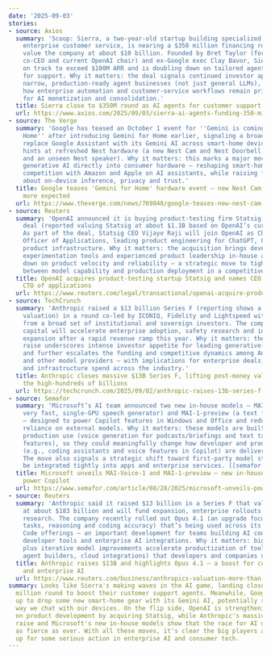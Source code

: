 ```yaml
---
date: '2025-09-03'
stories:
- source: Axios
  summary: 'Scoop: Sierra, a two-year-old startup building specialized AI agents for
    enterprise customer service, is nearing a $350 million financing round that would
    value the company at about $10 billion. Founded by Bret Taylor (former Salesforce
    co‑CEO and current OpenAI chair) and ex‑Google exec Clay Bavor, Sierra is reportedly
    on track to exceed $100M ARR and is doubling down on tailored agent deployments
    for support. Why it matters: the deal signals continued investor appetite for
    narrow, production-ready agent businesses (not just general LLMs), and underscores
    how enterprise automation and customer‑service workflows remain prime avenues
    for AI monetization and consolidation.'
  title: Sierra close to $350M round as AI agents for customer support heat up
  url: https://www.axios.com/2025/09/03/sierra-ai-agents-funding-350-million
- source: The Verge
  summary: 'Google has teased an October 1 event for ''Gemini is coming to Google
    Home'' after introducing Gemini for Home earlier, signaling a broader push to
    replace Google Assistant with its Gemini AI across smart‑home devices. The teaser
    hints at refreshed Nest hardware (a new Nest Cam and Nest Doorbell with 2K support
    and an unseen Nest speaker). Why it matters: this marks a major move to embed
    generative AI directly into consumer hardware — reshaping smart‑home UX and intensifying
    competition with Amazon and Apple on AI assistants, while raising fresh questions
    about on‑device inference, privacy and trust.'
  title: Google teases 'Gemini for Home' hardware event — new Nest Cam, speaker and
    more expected
  url: https://www.theverge.com/news/769848/google-teases-new-nest-cam-gemini-home
- source: Reuters
  summary: 'OpenAI announced it is buying product‑testing firm Statsig in an all‑stock
    deal (reported valuing Statsig at about $1.1B based on OpenAI’s current valuation).
    As part of the deal, Statsig CEO Vijaye Raji will join OpenAI as Chief Technology
    Officer of Applications, leading product engineering for ChatGPT, Codex and related
    product infrastructure. Why it matters: the acquisition brings developer‑facing
    experimentation tools and experienced product leadership in‑house as OpenAI doubles
    down on product velocity and reliability — a strategic move to tighten the loop
    between model capability and production deployment in a competitive AI market.'
  title: OpenAI acquires product‑testing startup Statsig and names CEO Vijaye Raji
    CTO of applications
  url: https://www.reuters.com/legal/transactional/openai-acquire-product-testing-startup-statsig-appoints-cto-applications-2025-09-02/
- source: TechCrunch
  summary: 'Anthropic raised a $13 billion Series F (reporting shows a ~ $183B post‑money
    valuation) in a round co‑led by ICONIQ, Fidelity and Lightspeed with participation
    from a broad set of institutional and sovereign investors. The company said the
    capital will accelerate enterprise adoption, safety research and international
    expansion after a rapid revenue ramp this year. Why it matters: the scale of the
    raise underscores intense investor appetite for leading generative‑AI vendors
    and further escalates the funding and competitive dynamics among Anthropic, OpenAI
    and other model providers — with implications for enterprise deals, talent competition,
    and infrastructure spend across the industry.'
  title: Anthropic closes massive $13B Series F, lifting post‑money valuation into
    the high‑hundreds of billions
  url: https://techcrunch.com/2025/09/02/anthropic-raises-13b-series-f-at-183b-valuation/
- source: Semafor
  summary: 'Microsoft’s AI team announced two new in‑house models — MAI‑Voice‑1 (a
    very fast, single‑GPU speech generator) and MAI‑1‑preview (a text foundation model)
    — designed to power Copilot features in Windows and Office and reduce Microsoft’s
    reliance on external models. Why it matters: these models are built for cost‑efficient
    production use (voice generation for podcasts/briefings and text tasks for assistant
    features), so they could meaningfully change how developer and productivity tools
    (e.g., coding assistants and voice features in Copilot) are delivered and priced.
    The move also signals a strategic shift toward first‑party model stacks that can
    be integrated tightly into apps and enterprise services. ([semafor.com](https://www.semafor.com/article/08/28/2025/microsoft-unveils-powerful-new-home-grown-ai-models))'
  title: Microsoft unveils MAI-Voice-1 and MAI-1‑preview — new in‑house models to
    power Copilot
  url: https://www.semafor.com/article/08/28/2025/microsoft-unveils-powerful-new-home-grown-ai-models
- source: Reuters
  summary: 'Anthropic said it raised $13 billion in a Series F that values the company
    at about $183 billion and will fund expansion, enterprise rollouts and safety
    research. The company recently rolled out Opus 4.1 (an upgrade focused on agentic
    tasks, reasoning and coding accuracy) that’s being used across its Claude/Claude
    Code offerings — an important development for teams building AI coding assistants,
    developer tools and enterprise AI integrations. Why it matters: bigger funding
    plus iterative model improvements accelerate productization of tools (code assistants,
    agent builders, cloud integrations) that developers and companies use daily. ([reuters.com](https://www.reuters.com/business/anthropics-valuation-more-than-doubles-183-billion-after-13-billion-fundraise-2025-09-02/))'
  title: Anthropic raises $13B and highlights Opus 4.1 — a boost for coding tools
    and enterprise AI
  url: https://www.reuters.com/business/anthropics-valuation-more-than-doubles-183-billion-after-13-billion-fundraise-2025-09-02/
summary: Looks like Sierra's making waves in the AI game, landing close to a $350
  million round to boost their customer support agents. Meanwhile, Google's gearing
  up to drop some new smart-home gear with its Gemini AI, potentially shaking up the
  way we chat with our devices. On the flip side, OpenAI is strengthening its hold
  on product development by acquiring Statsig, while Anthropic's massive $13 billion
  raise and Microsoft's new in-house models show that the race for AI dominance is
  as fierce as ever. With all these moves, it's clear the big players are gearing
  up for some serious action in enterprise AI and consumer tech.
---
```


<!-- Generated with AI web search 2025-09-03 13:07 UTC -->
